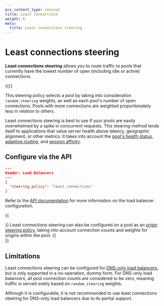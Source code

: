 ```yaml
---
pcx_content_type: concept
title: Least connections
weight: 6
meta:
  title: Least connections steering
---
```


# Least connections steering

**Least connections steering** allows you to route traffic to pools that currently have the lowest number of open (including idle or active) connections.

{{<render file="_lcs-http2-callout.md">}}

This steering policy selects a pool by taking into consideration `random_steering` weights, as well as each pool's number of open connections. Pools with more connections are weighted proportionately less in relation to others.

Least connections steering is best to use if your pools are easily overwhelmed by a spike in concurrent requests. This steering method lends itself to applications that value server health above latency, geographic alignment, or other metrics. It takes into account the [pool's health status](/load-balancing/understand-basics/health-details/#how-a-pool-becomes-unhealthy), [adaptive routing](/load-balancing/understand-basics/adaptive-routing/), and [session affinity](/load-balancing/understand-basics/session-affinity/).

## Configure via the API

```json
---
header: Load Balancers
---
{
  "steering_policy": "least_connections"
}
```

Refer to the [API documentation](/api/operations/load-balancers-update-load-balancer) for more information on the load balancer configuration.
  
{{<Aside type="note">}}
Least connections steering can also be configured on a pool as an [origin steering policy](/load-balancing/understand-basics/traffic-steering/origin-level-steering/least-connections-origin/), taking into account connection counts and weights for origins within the pool.
{{</Aside>}}

## Limitations

Least connections steering can be configured for [DNS-only load balancers](/load-balancing/understand-basics/proxy-modes/#dns-only-load-balancing), but is only supported in a no-operation, dummy form. For DNS-only load balancers, all pool connection counts are considered to be zero, meaning traffic is served solely based on `random_steering` weights.

Although it is configurable, it is not recommended to use least connections steering for DNS-only load balancers due to its partial support.